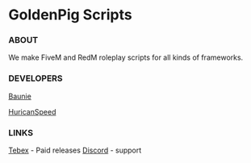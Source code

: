 # GoldenPig Scripts

### ABOUT
We make FiveM and RedM roleplay scripts for all kinds of frameworks.

### DEVELOPERS
[Baunie](https://github.com/Baunie)

[HuricanSpeed](https://github.com/HuricanSpeed)

### LINKS
[Tebex](https://goldenpighub.tebex.io/) - Paid releases
[Discord](https://discord.gg/8hD3Gu76md) - support

